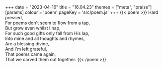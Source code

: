 +++
date = "2023-04-16"
title = "16.04.23"
themes = ["meta", "praise"]
[params]
  colour = 'poem'
  pageKey = 'src/poem.js'
+++
{{< poem >}}
Hard pressed,  
For poems don't seem to flow from a tap,  
But grow even whilst I nap,  
For such good gifts only fall from His lap,  
Into mine and all thoughts and rhymes,  
Are a blessing divine,  
And I'm left grateful,  
That poems came again,  
That we carved them out together.
{{< /poem >}}
